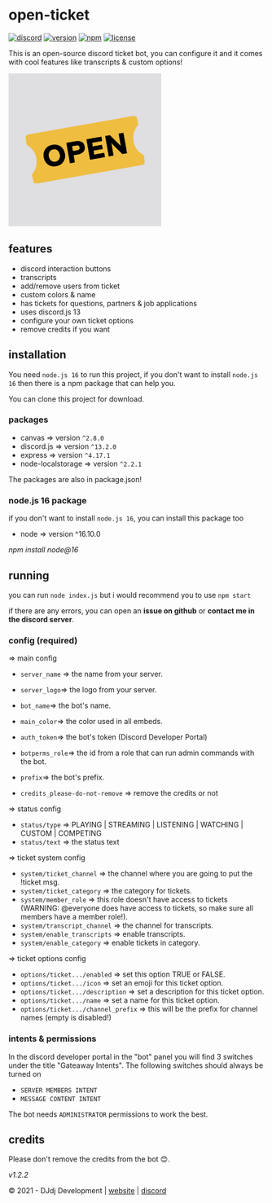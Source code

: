 # open-ticket
[![discord](https://img.shields.io/badge/discord-join%20our%20server-5865F2.svg?style=flat-square&logo=discord)](https://discord.com/invite/26vT9wt3n3) 
[![version](https://img.shields.io/badge/version-1.2.2%20stable-brightgreen.svg?style=flat-square)](https://github.com/DJj123dj/open-ticket/releases/tag/v1.2.2) 
[![npm](https://img.shields.io/badge/npm-external%20libraries%20needed-CB3837.svg?style=flat-square&logo=npm)](#packages) 
[![license](https://img.shields.io/badge/license-GPL%203.0-important.svg?style=flat-square)](https://github.com/DJj123dj/open-ticket/blob/main/LICENSE) 

This is an open-source discord ticket bot, you can configure it and it comes with cool features like transcripts & custom options!

<img src="logo.png" alt="Open Ticket logo" style="height: 300px; width:300px;"/>

## features
- discord interaction buttons
- transcripts
- add/remove users from ticket
- custom colors & name
- has tickets for questions, partners & job applications
- uses discord.js 13
- configure your own ticket options
- remove credits if you want


## installation
You need `node.js 16` to run this project, if you don't want to install `node.js 16` then there is a npm package that can help you.

You can clone this project for download.

### packages
- canvas => version `^2.8.0`
- discord.js => version `^13.2.0`
- express => version `^4.17.1`
- node-localstorage => version `^2.2.1`

The packages are also in package.json!

### node.js 16 package
if you don't want to install `node.js 16`, you can install this package too
- node => version ^16.10.0

_npm install node@16_

## running
you can run `node index.js` but i would recommend you to use `npm start`

if there are any errors, you can open an **issue on github** or **contact me in the discord server**.

### config (required)
=> main config
- `server_name` => the name from your server.
- `server_logo`=> the logo from your server.
- `bot_name`=> the bot's name.
- `main_color`=> the color used in all embeds.
- `auth_token`=> the bot's token (Discord Developer Portal)
- `botperms_role`=> the id from a role that can run admin commands with the bot.
- `prefix`=> the bot's prefix.

- `credits_please-do-not-remove` => remove the credits or not

=> status config
- `status/type` => PLAYING | STREAMING | LISTENING | WATCHING | CUSTOM | COMPETING
- `status/text` => the status text

=> ticket system config
- `system/ticket_channel` => the channel where you are going to put the !ticket msg.
- `system/ticket_category` => the category for tickets.
- `system/member_role` => this role doesn't have access to tickets 
(WARNING: @everyone does have access to tickets, so make sure all members have a member role!).
- `system/transcript_channel` => the channel for transcripts.
- `system/enable_transcripts` => enable transcripts.
- `system/enable_category` => enable tickets in category.

=> ticket options config
- `options/ticket.../enabled` => set this option TRUE or FALSE.
- `options/ticket.../icon` => set an emoji for this ticket option.
- `options/ticket.../description` => set a description for this ticket option.
- `options/ticket.../name` => set a name for this ticket option.
- `options/ticket.../channel_prefix` => this will be the prefix for channel names (empty is disabled!)

### intents & permissions
In the discord developer portal in the "bot" panel you will find 3 switches under the title "Gateaway Intents". The following switches should always be turned on
- `SERVER MEMBERS INTENT`
- `MESSAGE CONTENT INTENT`

The bot needs `ADMINISTRATOR` permissions to work the best.

## credits
Please don't remove the credits from the bot 😊.

_v1.2.2_

© 2021 - DJdj Development | [website](https://www.dj-dj.be) | [discord](https://discord.com/invite/26vT9wt3n3)
